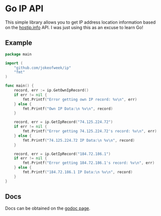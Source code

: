 # Go IP API
This simple library allows you to get IP address location information based on the [hostip.info](http://www.hostip.info/) API.
I was just using this as an excuse to learn Go!

## Example
```Go
package main

import (
	"github.com/jokeofweek/ip"
	"fmt"
)

func main() {
	record, err := ip.GetOwnIpRecord()
	if err != nil {
		fmt.Printf("Error getting own IP record: %v\n", err)
	} else {
		fmt.Printf("Own IP Data:\n %v\n", record)
	}

	record, err = ip.GetIpRecord("74.125.224.72")
	if err != nil {
		fmt.Printf("Error getting 74.125.224.72's record: %v\n", err)
	} else {
		fmt.Printf("74.125.224.72 IP Data:\n %v\n", record)
	}

	record, err = ip.GetIpRecord("184.72.186.1")
	if err != nil {
		fmt.Printf("Error getting 184.72.186.1's record: %v\n", err)
	} else {
		fmt.Printf("184.72.186.1 IP Data:\n %v\n", record)
	}
}
```

## Docs
Docs can be obtained on the [godoc page](http://godoc.org/github.com/jokeofweek/ip).